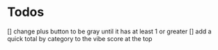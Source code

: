 # Todos

[] change plus button to be gray until it has at least 1 or greater
[] add a quick total by category to the vibe score at the top